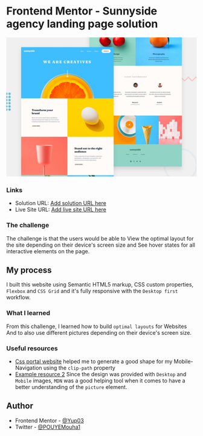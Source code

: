 # Frontend Mentor - Sunnyside agency landing page solution

![](./screenshot.jpg)

### Links

- Solution URL: [Add solution URL here](https://your-solution-url.com)
- Live Site URL: [Add live site URL here](https://your-live-site-url.com)

### The challenge

The challenge is that the users would be able to View the optimal layout for the site depending on their device's screen size and See hover states for all interactive elements on the page.

## My process

I built this website using Semantic HTML5 markup, CSS custom properties, `Flexbox` and `CSS Grid` and it's fully responsive with the `Desktop first` workflow.

### What I learned

From this challenge, I learned how to build `optimal layouts` for Websites And to also use different pictures depending on their device's screen size.

### Useful resources

- [Css portal website](https://www.cssportal.com) helped me to generate a good shape for my Mobile-Navigation using the `clip-path` property
- [Example resource 2](https://developer.mozilla.org) Since the design was provided with `Desktop` and `Mobile` images, `MDN` was a good helping tool when it comes to have a better understanding of the `picture` element.

## Author

- Frontend Mentor - [@Yup03](https://www.frontendmentor.io/profile/Yup03)
- Twitter - [@POUYEMouha1](https://www.twitter.com/POUYEMouha1)
